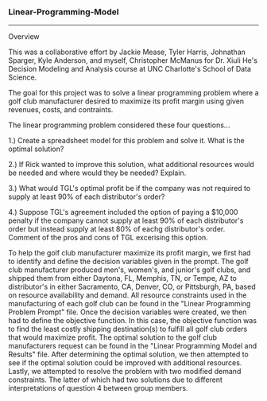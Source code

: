 ### Linear-Programming-Model
----
Overview

This was a collaborative effort by Jackie Mease, Tyler Harris, Johnathan Sparger, Kyle Anderson, and myself, Christopher McManus for Dr. Xiuli He's Decision Modeling and Analysis course at UNC Charlotte's School of Data Science. 

The goal for this project was to solve a linear programming problem where a golf club manufacturer desired to maximize its profit margin using given revenues, costs, and contraints.

The linear programming problem considered these four questions...

1.) Create a spreadsheet model for this problem and solve it. What is the optimal solution?

2.) If Rick wanted to improve this solution, what additional resources would be needed and where would they be needed? Explain.

3.) What would TGL's optimal profit be if the company was not required to supply at least 90% of each distributor's order?

4.) Suppose TGL's agreement included the option of paying a $10,000 penalty if the company cannot supply at least 90% of each distributor's order but instead supply at least 80% of eachg distributor's order. Comment of the pros and cons of TGL excerising this option. 

To help the golf club manufacturer maximize its profit margin, we first had to identify and define the decision variables given in the prompt. The golf club manufacturer produced men's, women's, and junior's golf clubs, and shipped them from either Daytona, FL, Memphis, TN, or Tempe, AZ to distributor's in either Sacramento, CA, Denver, CO, or Pittsburgh, PA, based on resource availability and demand. All resource constraints used in the manufacturing of each golf club can be found in the "Linear Programming Problem Prompt" file. Once the decision variables were created, we then had to define the objective function. In this case, the objective function was to find the least costly shipping destination(s) to fulfill all golf club orders that would maximize profit. The optimal solution to the golf club manufacturers request can be found in the "Linear Programming Model and Results" file. After determining the optimal solution, we then attempted to see if the optimal solution could be improved with additional resources. Lastly, we attempted to resolve the problem with two modified demand constraints. The latter of which had two solutions due to different interpretations of question 4 between group members.
